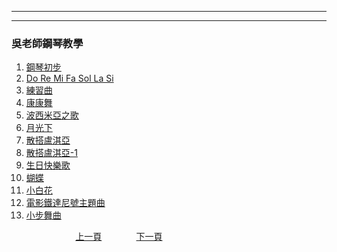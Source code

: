 ﻿---

---
<h3>吳老師鋼琴教學</h3>

1. [鋼琴初步](./T-Piano100)
1. [Do Re Mi Fa Sol La Si](./T-DoReMiFaSolLaSi)
1. [練習曲](./T-Practice12)
1. [康康舞](./T-ConCon)
1. [波西米亞之歌](./T-Bohemian)
1. [月光下](./T-Moon)
1. [散搭盧淇亞](./T-SantaLucia)
1. [散搭盧淇亞-1](./T-SantaLucia-1)
1. [生日快樂歌](./T-HappyBirthday)
1. [蝴蝶](./T-Butterfly)
1. [小白花](./T-EdelWeiss)
1. [電影鐵達尼號主題曲](./T-MyHeartWillGoOn)
1. [小步舞曲](./T-Minuet)



&nbsp;&nbsp;&nbsp;&nbsp;&nbsp;&nbsp;&nbsp;&nbsp;&nbsp;&nbsp;&nbsp;&nbsp;
&nbsp;&nbsp;&nbsp;&nbsp;&nbsp;&nbsp;&nbsp;&nbsp;&nbsp;&nbsp;&nbsp;&nbsp;
[上一頁](B-Romance-2)
&nbsp;&nbsp;&nbsp;&nbsp;&nbsp;&nbsp;&nbsp;&nbsp;&nbsp;&nbsp;&nbsp;&nbsp;
[下一頁](T-Piano100)











